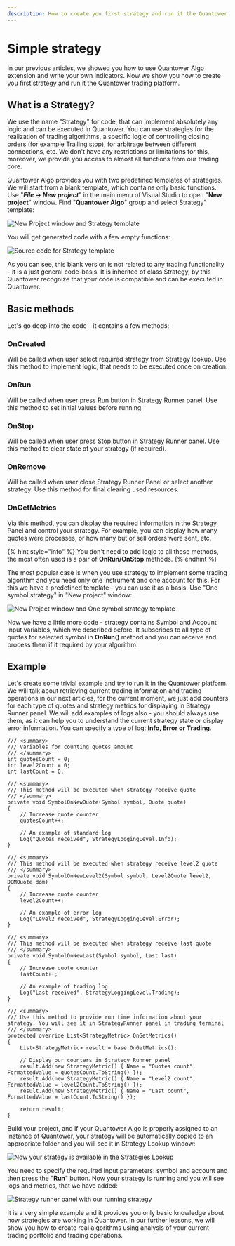 ```yaml
---
description: How to create you first strategy and run it the Quantower trading platform
---
```


# Simple strategy

In our previous articles, we showed you how to use Quantower Algo extension and write your own indicators. Now we show you how to create you first strategy and run it the Quantower trading platform.

## What is a Strategy?

We use the name "Strategy" for code, that can implement absolutely any logic and can be executed in Quantower. You can use strategies for the realization of trading algorithms, a specific logic of controlling closing orders \(for example Trailing stop\), for arbitrage between different connections, etc. We don't have any restrictions or limitations for this, moreover, we provide you access to almost all functions from our trading core. 

Quantower Algo provides you with two predefined templates of strategies. We will start from a blank template, which contains only basic functions. Use "_**File -&gt; New project**_" in the main menu of Visual Studio to open "**New project**" window. Find "**Quantower Algo**" group and select Strategy" template:

![New Project window and Strategy template](../.gitbook/assets/general.png)

You will get generated code with a few empty functions:

![Source code for Strategy template](../.gitbook/assets/empty-code.png)

As you can see, this blank version is not related to any trading functionality - it is a just general code-basis. It is inherited of class Strategy, by this Quantower recognize that your code is compatible and can be executed in Quantower. 

## Basic methods

Let's go deep into the code - it contains a few methods:

### **OnCreated**

Will be called when user select required strategy from Strategy lookup. Use this method to implement logic, that needs to be executed once on creation.

### **OnRun**

Will be called when user press Run button in Strategy Runner panel. Use this method to set initial values before running.

### **OnStop**

Will be called when user press Stop button in Strategy Runner panel. Use this method to clear state of your strategy \(if required\).

### **OnRemove**

Will be called when user close Strategy Runner Panel or select another strategy. Use this method for final clearing used resources.

### **OnGetMetrics**

Via this method, you can display the required information in the Strategy Panel and control your strategy. For example, you can display how many quotes were processes, or how many but or sell orders were sent, etc.

{% hint style="info" %}
You don't need to add logic to all these methods, the most often used is a pair of **OnRun/OnStop** methods.
{% endhint %}

The most popular case is when you use strategy to implement some trading algorithm and you need only one instrument and one account for this. For this we have a predefined template - you can use it as a basis. Use "One symbol strategy" in "New project" window:

![New Project window and One symbol strategy template](../.gitbook/assets/onesymbolstrategy.png)

Now we have a little more code - strategy contains Symbol and Account input variables, which we described before. It subscribes to all type of quotes for selected symbol in **OnRun\(\)** method and you can receive and process them if it required by your algorithm.

## Example

Let's create some trivial example and try to run it in the Quantower platform. We will talk about retrieving current trading information and trading operations in our next articles, for the current moment, we just add counters for each type of quotes and strategy metrics for displaying in Strategy Runner panel. We will add examples of logs also - you should always use them, as it can help you to understand the current strategy state or display error information. You can specify a type of log: **Info, Error or Trading**.

```
/// <summary>
/// Variables for counting quotes amount
/// </summary>
int quotesCount = 0;
int level2Count = 0;
int lastCount = 0;

/// <summary>
/// This method will be executed when strategy receive quote
/// </summary>        
private void SymbolOnNewQuote(Symbol symbol, Quote quote)
{
    // Increase quote counter
    quotesCount++;

    // An example of standard log
    Log("Quotes received", StrategyLoggingLevel.Info);
}

/// <summary>
/// This method will be executed when strategy receive level2 quote
/// </summary>        
private void SymbolOnNewLevel2(Symbol symbol, Level2Quote level2, DOMQuote dom)
{
    // Increase quote counter
    level2Count++;

    // An example of error log
    Log("Level2 received", StrategyLoggingLevel.Error);
}

/// <summary>
/// This method will be executed when strategy receive last quote
/// </summary>        
private void SymbolOnNewLast(Symbol symbol, Last last)
{
    // Increase quote counter
    lastCount++;

    // An example of trading log
    Log("Last received", StrategyLoggingLevel.Trading);
}

/// <summary>
/// Use this method to provide run time information about your strategy. You will see it in StrategyRunner panel in trading terminal
/// </summary>
protected override List<StrategyMetric> OnGetMetrics()
{
    List<StrategyMetric> result = base.OnGetMetrics();

    // Display our counters in Strategy Runner panel             
    result.Add(new StrategyMetric() { Name = "Quotes count", FormattedValue = quotesCount.ToString() });
    result.Add(new StrategyMetric() { Name = "Level2 count", FormattedValue = level2Count.ToString() });
    result.Add(new StrategyMetric() { Name = "Last count", FormattedValue = lastCount.ToString() });

    return result;
}
```

Build your project, and if your Quantower Algo is properly assigned to an instance of Quantower, your strategy will be automatically copied to an appropriate folder and you will see it in Strategy Lookup window:

![Now your strategy is available in the Strategies Lookup](../.gitbook/assets/strategy-in-lookup.png)

You need to specify the required input parameters: symbol and account and then press the "**Run**" button. Now your strategy is running and you will see logs and metrics, that we have added:

![Strategy runner panel with our running strategy](../.gitbook/assets/runnoingstrategie.png)

It is a very simple example and it provides you only basic knowledge about how strategies are working in Quantower. In our further lessons, we will show you how to create real algorithms using analysis of your current trading portfolio and trading operations.

